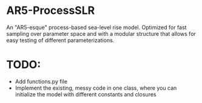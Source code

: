 # AR5-ProcessSLR
An "AR5-esque" process-based sea-level rise model. Optimized for fast sampling over parameter space and with a modular structure that allows for easy testing of different parameterizations.

# TODO:
 - Add functions.py file
 - Implement the existing, messy code in one class, where you can initialize the model with different constants and closures
